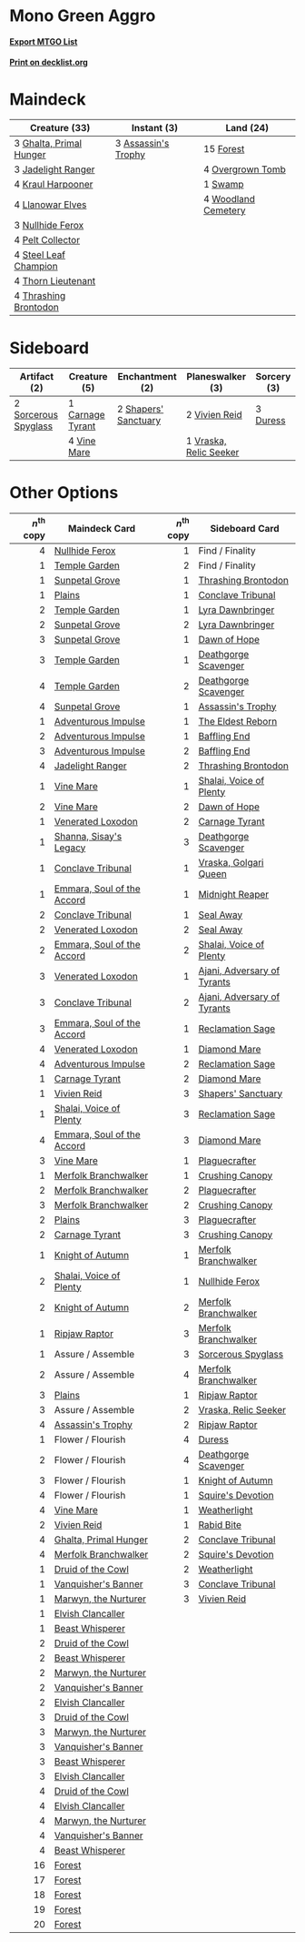 # Mono Green Aggro

#### [Export MTGO List](../collection/Mono%20Green%20Aggro/Mono%20Green%20Aggro.txt)
#### [Print on decklist.org](http://decklist.org/?deckmain=3%09Assassin's%20Trophy%0A15%09Forest%0A3%09Ghalta,%20Primal%20Hunger%0A3%09Jadelight%20Ranger%0A4%09Kraul%20Harpooner%0A4%09Llanowar%20Elves%0A3%09Nullhide%20Ferox%0A4%09Overgrown%20Tomb%0A4%09Pelt%20Collector%0A4%09Steel%20Leaf%20Champion%0A1%09Swamp%0A4%09Thorn%20Lieutenant%0A4%09Thrashing%20Brontodon%0A4%09Woodland%20Cemetery&deckside=1%09Carnage%20Tyrant%0A3%09Duress%0A2%09Shapers'%20Sanctuary%0A2%09Sorcerous%20Spyglass%0A4%09Vine%20Mare%0A2%09Vivien%20Reid%0A1%09Vraska,%20Relic%20Seeker)
# Maindeck

|                                          Creature (33)                                           |                                         Instant (3)                                          |                                          Land (24)                                           |
|--------------------------------------------------------------------------------------------------|----------------------------------------------------------------------------------------------|----------------------------------------------------------------------------------------------|
|3 [Ghalta, Primal Hunger](http://gatherer.wizards.com/Pages/Card/Details.aspx?multiverseid=439787)|3 [Assassin's Trophy](http://gatherer.wizards.com/Pages/Card/Details.aspx?multiverseid=452902)|15 [Forest](http://gatherer.wizards.com/Pages/Card/Details.aspx?multiverseid=439605)          |
|3 [Jadelight Ranger](http://gatherer.wizards.com/Pages/Card/Details.aspx?multiverseid=439793)     |                                                                                              |4 [Overgrown Tomb](http://gatherer.wizards.com/Pages/Card/Details.aspx?multiverseid=405103)   |
|4 [Kraul Harpooner](http://gatherer.wizards.com/Pages/Card/Details.aspx?multiverseid=452886)      |                                                                                              |1 [Swamp](http://gatherer.wizards.com/Pages/Card/Details.aspx?multiverseid=439603)            |
|4 [Llanowar Elves](http://gatherer.wizards.com/Pages/Card/Details.aspx?multiverseid=413717)       |                                                                                              |4 [Woodland Cemetery](http://gatherer.wizards.com/Pages/Card/Details.aspx?multiverseid=241983)|
|3 [Nullhide Ferox](http://gatherer.wizards.com/Pages/Card/Details.aspx?multiverseid=452888)       |                                                                                              |                                                                                              |
|4 [Pelt Collector](http://gatherer.wizards.com/Pages/Card/Details.aspx?multiverseid=452891)       |                                                                                              |                                                                                              |
|4 [Steel Leaf Champion](http://gatherer.wizards.com/Pages/Card/Details.aspx?multiverseid=443070)  |                                                                                              |                                                                                              |
|4 [Thorn Lieutenant](http://gatherer.wizards.com/Pages/Card/Details.aspx?multiverseid=447339)     |                                                                                              |                                                                                              |
|4 [Thrashing Brontodon](http://gatherer.wizards.com/Pages/Card/Details.aspx?multiverseid=439805)  |                                                                                              |                                                                                              |


# Sideboard

|                                         Artifact (2)                                          |                                       Creature (5)                                        |                                        Enchantment (2)                                        |                                        Planeswalker (3)                                         |                                    Sorcery (3)                                    |
|-----------------------------------------------------------------------------------------------|-------------------------------------------------------------------------------------------|-----------------------------------------------------------------------------------------------|-------------------------------------------------------------------------------------------------|-----------------------------------------------------------------------------------|
|2 [Sorcerous Spyglass](http://gatherer.wizards.com/Pages/Card/Details.aspx?multiverseid=435407)|1 [Carnage Tyrant](http://gatherer.wizards.com/Pages/Card/Details.aspx?multiverseid=435334)|2 [Shapers' Sanctuary](http://gatherer.wizards.com/Pages/Card/Details.aspx?multiverseid=435362)|2 [Vivien Reid](http://gatherer.wizards.com/Pages/Card/Details.aspx?multiverseid=447344)         |3 [Duress](http://gatherer.wizards.com/Pages/Card/Details.aspx?multiverseid=270465)|
|                                                                                               |4 [Vine Mare](http://gatherer.wizards.com/Pages/Card/Details.aspx?multiverseid=447343)     |                                                                                               |1 [Vraska, Relic Seeker](http://gatherer.wizards.com/Pages/Card/Details.aspx?multiverseid=435388)|                                                                                   |


# Other Options

|*n*<sup>th</sup> copy|                                            Maindeck Card                                            |*n*<sup>th</sup> copy|                                            Sideboard Card                                            |
|--------------------:|-----------------------------------------------------------------------------------------------------|--------------------:|------------------------------------------------------------------------------------------------------|
|                    4|[Nullhide Ferox](http://gatherer.wizards.com/Pages/Card/Details.aspx?multiverseid=452888)            |                    1|Find / Finality                                                                                       |
|                    1|[Temple Garden](http://gatherer.wizards.com/Pages/Card/Details.aspx?multiverseid=405112)             |                    2|Find / Finality                                                                                       |
|                    1|[Sunpetal Grove](http://gatherer.wizards.com/Pages/Card/Details.aspx?multiverseid=420946)            |                    1|[Thrashing Brontodon](http://gatherer.wizards.com/Pages/Card/Details.aspx?multiverseid=439805)        |
|                    1|[Plains](http://gatherer.wizards.com/Pages/Card/Details.aspx?multiverseid=439601)                    |                    1|[Conclave Tribunal](http://gatherer.wizards.com/Pages/Card/Details.aspx?multiverseid=452756)          |
|                    2|[Temple Garden](http://gatherer.wizards.com/Pages/Card/Details.aspx?multiverseid=405112)             |                    1|[Lyra Dawnbringer](http://gatherer.wizards.com/Pages/Card/Details.aspx?multiverseid=442914)           |
|                    2|[Sunpetal Grove](http://gatherer.wizards.com/Pages/Card/Details.aspx?multiverseid=420946)            |                    2|[Lyra Dawnbringer](http://gatherer.wizards.com/Pages/Card/Details.aspx?multiverseid=442914)           |
|                    3|[Sunpetal Grove](http://gatherer.wizards.com/Pages/Card/Details.aspx?multiverseid=420946)            |                    1|[Dawn of Hope](http://gatherer.wizards.com/Pages/Card/Details.aspx?multiverseid=452758)               |
|                    3|[Temple Garden](http://gatherer.wizards.com/Pages/Card/Details.aspx?multiverseid=405112)             |                    1|[Deathgorge Scavenger](http://gatherer.wizards.com/Pages/Card/Details.aspx?multiverseid=435339)       |
|                    4|[Temple Garden](http://gatherer.wizards.com/Pages/Card/Details.aspx?multiverseid=405112)             |                    2|[Deathgorge Scavenger](http://gatherer.wizards.com/Pages/Card/Details.aspx?multiverseid=435339)       |
|                    4|[Sunpetal Grove](http://gatherer.wizards.com/Pages/Card/Details.aspx?multiverseid=420946)            |                    1|[Assassin's Trophy](http://gatherer.wizards.com/Pages/Card/Details.aspx?multiverseid=452902)          |
|                    1|[Adventurous Impulse](http://gatherer.wizards.com/Pages/Card/Details.aspx?multiverseid=443041)       |                    1|[The Eldest Reborn](http://gatherer.wizards.com/Pages/Card/Details.aspx?multiverseid=442978)          |
|                    2|[Adventurous Impulse](http://gatherer.wizards.com/Pages/Card/Details.aspx?multiverseid=443041)       |                    1|[Baffling End](http://gatherer.wizards.com/Pages/Card/Details.aspx?multiverseid=439658)               |
|                    3|[Adventurous Impulse](http://gatherer.wizards.com/Pages/Card/Details.aspx?multiverseid=443041)       |                    2|[Baffling End](http://gatherer.wizards.com/Pages/Card/Details.aspx?multiverseid=439658)               |
|                    4|[Jadelight Ranger](http://gatherer.wizards.com/Pages/Card/Details.aspx?multiverseid=439793)          |                    2|[Thrashing Brontodon](http://gatherer.wizards.com/Pages/Card/Details.aspx?multiverseid=439805)        |
|                    1|[Vine Mare](http://gatherer.wizards.com/Pages/Card/Details.aspx?multiverseid=447343)                 |                    1|[Shalai, Voice of Plenty](http://gatherer.wizards.com/Pages/Card/Details.aspx?multiverseid=442923)    |
|                    2|[Vine Mare](http://gatherer.wizards.com/Pages/Card/Details.aspx?multiverseid=447343)                 |                    2|[Dawn of Hope](http://gatherer.wizards.com/Pages/Card/Details.aspx?multiverseid=452758)               |
|                    1|[Venerated Loxodon](http://gatherer.wizards.com/Pages/Card/Details.aspx?multiverseid=452780)         |                    2|[Carnage Tyrant](http://gatherer.wizards.com/Pages/Card/Details.aspx?multiverseid=435334)             |
|                    1|[Shanna, Sisay's Legacy](http://gatherer.wizards.com/Pages/Card/Details.aspx?multiverseid=443092)    |                    3|[Deathgorge Scavenger](http://gatherer.wizards.com/Pages/Card/Details.aspx?multiverseid=435339)       |
|                    1|[Conclave Tribunal](http://gatherer.wizards.com/Pages/Card/Details.aspx?multiverseid=452756)         |                    1|[Vraska, Golgari Queen](http://gatherer.wizards.com/Pages/Card/Details.aspx?multiverseid=452963)      |
|                    1|[Emmara, Soul of the Accord](http://gatherer.wizards.com/Pages/Card/Details.aspx?multiverseid=452918)|                    1|[Midnight Reaper](http://gatherer.wizards.com/Pages/Card/Details.aspx?multiverseid=452827)            |
|                    2|[Conclave Tribunal](http://gatherer.wizards.com/Pages/Card/Details.aspx?multiverseid=452756)         |                    1|[Seal Away](http://gatherer.wizards.com/Pages/Card/Details.aspx?multiverseid=442919)                  |
|                    2|[Venerated Loxodon](http://gatherer.wizards.com/Pages/Card/Details.aspx?multiverseid=452780)         |                    2|[Seal Away](http://gatherer.wizards.com/Pages/Card/Details.aspx?multiverseid=442919)                  |
|                    2|[Emmara, Soul of the Accord](http://gatherer.wizards.com/Pages/Card/Details.aspx?multiverseid=452918)|                    2|[Shalai, Voice of Plenty](http://gatherer.wizards.com/Pages/Card/Details.aspx?multiverseid=442923)    |
|                    3|[Venerated Loxodon](http://gatherer.wizards.com/Pages/Card/Details.aspx?multiverseid=452780)         |                    1|[Ajani, Adversary of Tyrants](http://gatherer.wizards.com/Pages/Card/Details.aspx?multiverseid=447139)|
|                    3|[Conclave Tribunal](http://gatherer.wizards.com/Pages/Card/Details.aspx?multiverseid=452756)         |                    2|[Ajani, Adversary of Tyrants](http://gatherer.wizards.com/Pages/Card/Details.aspx?multiverseid=447139)|
|                    3|[Emmara, Soul of the Accord](http://gatherer.wizards.com/Pages/Card/Details.aspx?multiverseid=452918)|                    1|[Reclamation Sage](http://gatherer.wizards.com/Pages/Card/Details.aspx?multiverseid=430359)           |
|                    4|[Venerated Loxodon](http://gatherer.wizards.com/Pages/Card/Details.aspx?multiverseid=452780)         |                    1|[Diamond Mare](http://gatherer.wizards.com/Pages/Card/Details.aspx?multiverseid=447368)               |
|                    4|[Adventurous Impulse](http://gatherer.wizards.com/Pages/Card/Details.aspx?multiverseid=443041)       |                    2|[Reclamation Sage](http://gatherer.wizards.com/Pages/Card/Details.aspx?multiverseid=430359)           |
|                    1|[Carnage Tyrant](http://gatherer.wizards.com/Pages/Card/Details.aspx?multiverseid=435334)            |                    2|[Diamond Mare](http://gatherer.wizards.com/Pages/Card/Details.aspx?multiverseid=447368)               |
|                    1|[Vivien Reid](http://gatherer.wizards.com/Pages/Card/Details.aspx?multiverseid=447344)               |                    3|[Shapers' Sanctuary](http://gatherer.wizards.com/Pages/Card/Details.aspx?multiverseid=435362)         |
|                    1|[Shalai, Voice of Plenty](http://gatherer.wizards.com/Pages/Card/Details.aspx?multiverseid=442923)   |                    3|[Reclamation Sage](http://gatherer.wizards.com/Pages/Card/Details.aspx?multiverseid=430359)           |
|                    4|[Emmara, Soul of the Accord](http://gatherer.wizards.com/Pages/Card/Details.aspx?multiverseid=452918)|                    3|[Diamond Mare](http://gatherer.wizards.com/Pages/Card/Details.aspx?multiverseid=447368)               |
|                    3|[Vine Mare](http://gatherer.wizards.com/Pages/Card/Details.aspx?multiverseid=447343)                 |                    1|[Plaguecrafter](http://gatherer.wizards.com/Pages/Card/Details.aspx?multiverseid=452832)              |
|                    1|[Merfolk Branchwalker](http://gatherer.wizards.com/Pages/Card/Details.aspx?multiverseid=435353)      |                    1|[Crushing Canopy](http://gatherer.wizards.com/Pages/Card/Details.aspx?multiverseid=435338)            |
|                    2|[Merfolk Branchwalker](http://gatherer.wizards.com/Pages/Card/Details.aspx?multiverseid=435353)      |                    2|[Plaguecrafter](http://gatherer.wizards.com/Pages/Card/Details.aspx?multiverseid=452832)              |
|                    3|[Merfolk Branchwalker](http://gatherer.wizards.com/Pages/Card/Details.aspx?multiverseid=435353)      |                    2|[Crushing Canopy](http://gatherer.wizards.com/Pages/Card/Details.aspx?multiverseid=435338)            |
|                    2|[Plains](http://gatherer.wizards.com/Pages/Card/Details.aspx?multiverseid=439601)                    |                    3|[Plaguecrafter](http://gatherer.wizards.com/Pages/Card/Details.aspx?multiverseid=452832)              |
|                    2|[Carnage Tyrant](http://gatherer.wizards.com/Pages/Card/Details.aspx?multiverseid=435334)            |                    3|[Crushing Canopy](http://gatherer.wizards.com/Pages/Card/Details.aspx?multiverseid=435338)            |
|                    1|[Knight of Autumn](http://gatherer.wizards.com/Pages/Card/Details.aspx?multiverseid=452933)          |                    1|[Merfolk Branchwalker](http://gatherer.wizards.com/Pages/Card/Details.aspx?multiverseid=435353)       |
|                    2|[Shalai, Voice of Plenty](http://gatherer.wizards.com/Pages/Card/Details.aspx?multiverseid=442923)   |                    1|[Nullhide Ferox](http://gatherer.wizards.com/Pages/Card/Details.aspx?multiverseid=452888)             |
|                    2|[Knight of Autumn](http://gatherer.wizards.com/Pages/Card/Details.aspx?multiverseid=452933)          |                    2|[Merfolk Branchwalker](http://gatherer.wizards.com/Pages/Card/Details.aspx?multiverseid=435353)       |
|                    1|[Ripjaw Raptor](http://gatherer.wizards.com/Pages/Card/Details.aspx?multiverseid=435359)             |                    3|[Merfolk Branchwalker](http://gatherer.wizards.com/Pages/Card/Details.aspx?multiverseid=435353)       |
|                    1|Assure / Assemble                                                                                    |                    3|[Sorcerous Spyglass](http://gatherer.wizards.com/Pages/Card/Details.aspx?multiverseid=435407)         |
|                    2|Assure / Assemble                                                                                    |                    4|[Merfolk Branchwalker](http://gatherer.wizards.com/Pages/Card/Details.aspx?multiverseid=435353)       |
|                    3|[Plains](http://gatherer.wizards.com/Pages/Card/Details.aspx?multiverseid=439601)                    |                    1|[Ripjaw Raptor](http://gatherer.wizards.com/Pages/Card/Details.aspx?multiverseid=435359)              |
|                    3|Assure / Assemble                                                                                    |                    2|[Vraska, Relic Seeker](http://gatherer.wizards.com/Pages/Card/Details.aspx?multiverseid=435388)       |
|                    4|[Assassin's Trophy](http://gatherer.wizards.com/Pages/Card/Details.aspx?multiverseid=452902)         |                    2|[Ripjaw Raptor](http://gatherer.wizards.com/Pages/Card/Details.aspx?multiverseid=435359)              |
|                    1|Flower / Flourish                                                                                    |                    4|[Duress](http://gatherer.wizards.com/Pages/Card/Details.aspx?multiverseid=270465)                     |
|                    2|Flower / Flourish                                                                                    |                    4|[Deathgorge Scavenger](http://gatherer.wizards.com/Pages/Card/Details.aspx?multiverseid=435339)       |
|                    3|Flower / Flourish                                                                                    |                    1|[Knight of Autumn](http://gatherer.wizards.com/Pages/Card/Details.aspx?multiverseid=452933)           |
|                    4|Flower / Flourish                                                                                    |                    1|[Squire's Devotion](http://gatherer.wizards.com/Pages/Card/Details.aspx?multiverseid=439682)          |
|                    4|[Vine Mare](http://gatherer.wizards.com/Pages/Card/Details.aspx?multiverseid=447343)                 |                    1|[Weatherlight](http://gatherer.wizards.com/Pages/Card/Details.aspx?multiverseid=443125)               |
|                    2|[Vivien Reid](http://gatherer.wizards.com/Pages/Card/Details.aspx?multiverseid=447344)               |                    1|[Rabid Bite](http://gatherer.wizards.com/Pages/Card/Details.aspx?multiverseid=429915)                 |
|                    4|[Ghalta, Primal Hunger](http://gatherer.wizards.com/Pages/Card/Details.aspx?multiverseid=439787)     |                    2|[Conclave Tribunal](http://gatherer.wizards.com/Pages/Card/Details.aspx?multiverseid=452756)          |
|                    4|[Merfolk Branchwalker](http://gatherer.wizards.com/Pages/Card/Details.aspx?multiverseid=435353)      |                    2|[Squire's Devotion](http://gatherer.wizards.com/Pages/Card/Details.aspx?multiverseid=439682)          |
|                    1|[Druid of the Cowl](http://gatherer.wizards.com/Pages/Card/Details.aspx?multiverseid=447313)         |                    2|[Weatherlight](http://gatherer.wizards.com/Pages/Card/Details.aspx?multiverseid=443125)               |
|                    1|[Vanquisher's Banner](http://gatherer.wizards.com/Pages/Card/Details.aspx?multiverseid=435412)       |                    3|[Conclave Tribunal](http://gatherer.wizards.com/Pages/Card/Details.aspx?multiverseid=452756)          |
|                    1|[Marwyn, the Nurturer](http://gatherer.wizards.com/Pages/Card/Details.aspx?multiverseid=443060)      |                    3|[Vivien Reid](http://gatherer.wizards.com/Pages/Card/Details.aspx?multiverseid=447344)                |
|                    1|[Elvish Clancaller](http://gatherer.wizards.com/Pages/Card/Details.aspx?multiverseid=447315)         |                     |                                                                                                      |
|                    1|[Beast Whisperer](http://gatherer.wizards.com/Pages/Card/Details.aspx?multiverseid=452873)           |                     |                                                                                                      |
|                    2|[Druid of the Cowl](http://gatherer.wizards.com/Pages/Card/Details.aspx?multiverseid=447313)         |                     |                                                                                                      |
|                    2|[Beast Whisperer](http://gatherer.wizards.com/Pages/Card/Details.aspx?multiverseid=452873)           |                     |                                                                                                      |
|                    2|[Marwyn, the Nurturer](http://gatherer.wizards.com/Pages/Card/Details.aspx?multiverseid=443060)      |                     |                                                                                                      |
|                    2|[Vanquisher's Banner](http://gatherer.wizards.com/Pages/Card/Details.aspx?multiverseid=435412)       |                     |                                                                                                      |
|                    2|[Elvish Clancaller](http://gatherer.wizards.com/Pages/Card/Details.aspx?multiverseid=447315)         |                     |                                                                                                      |
|                    3|[Druid of the Cowl](http://gatherer.wizards.com/Pages/Card/Details.aspx?multiverseid=447313)         |                     |                                                                                                      |
|                    3|[Marwyn, the Nurturer](http://gatherer.wizards.com/Pages/Card/Details.aspx?multiverseid=443060)      |                     |                                                                                                      |
|                    3|[Vanquisher's Banner](http://gatherer.wizards.com/Pages/Card/Details.aspx?multiverseid=435412)       |                     |                                                                                                      |
|                    3|[Beast Whisperer](http://gatherer.wizards.com/Pages/Card/Details.aspx?multiverseid=452873)           |                     |                                                                                                      |
|                    3|[Elvish Clancaller](http://gatherer.wizards.com/Pages/Card/Details.aspx?multiverseid=447315)         |                     |                                                                                                      |
|                    4|[Druid of the Cowl](http://gatherer.wizards.com/Pages/Card/Details.aspx?multiverseid=447313)         |                     |                                                                                                      |
|                    4|[Elvish Clancaller](http://gatherer.wizards.com/Pages/Card/Details.aspx?multiverseid=447315)         |                     |                                                                                                      |
|                    4|[Marwyn, the Nurturer](http://gatherer.wizards.com/Pages/Card/Details.aspx?multiverseid=443060)      |                     |                                                                                                      |
|                    4|[Vanquisher's Banner](http://gatherer.wizards.com/Pages/Card/Details.aspx?multiverseid=435412)       |                     |                                                                                                      |
|                    4|[Beast Whisperer](http://gatherer.wizards.com/Pages/Card/Details.aspx?multiverseid=452873)           |                     |                                                                                                      |
|                   16|[Forest](http://gatherer.wizards.com/Pages/Card/Details.aspx?multiverseid=439605)                    |                     |                                                                                                      |
|                   17|[Forest](http://gatherer.wizards.com/Pages/Card/Details.aspx?multiverseid=439605)                    |                     |                                                                                                      |
|                   18|[Forest](http://gatherer.wizards.com/Pages/Card/Details.aspx?multiverseid=439605)                    |                     |                                                                                                      |
|                   19|[Forest](http://gatherer.wizards.com/Pages/Card/Details.aspx?multiverseid=439605)                    |                     |                                                                                                      |
|                   20|[Forest](http://gatherer.wizards.com/Pages/Card/Details.aspx?multiverseid=439605)                    |                     |                                                                                                      |

